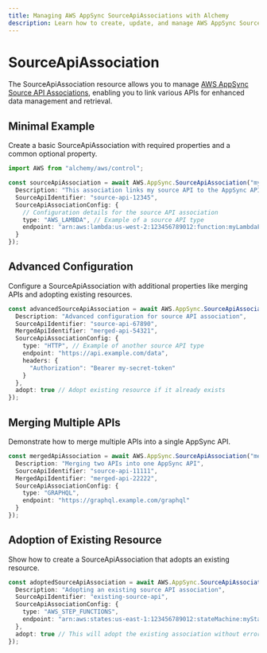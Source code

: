 ```yaml
---
title: Managing AWS AppSync SourceApiAssociations with Alchemy
description: Learn how to create, update, and manage AWS AppSync SourceApiAssociations using Alchemy Cloud Control.
---
```


# SourceApiAssociation

The SourceApiAssociation resource allows you to manage [AWS AppSync Source API Associations](https://docs.aws.amazon.com/appsync/latest/userguide/), enabling you to link various APIs for enhanced data management and retrieval.

## Minimal Example

Create a basic SourceApiAssociation with required properties and a common optional property.

```ts
import AWS from "alchemy/aws/control";

const sourceApiAssociation = await AWS.AppSync.SourceApiAssociation("mySourceApiAssociation", {
  Description: "This association links my source API to the AppSync API",
  SourceApiIdentifier: "source-api-12345",
  SourceApiAssociationConfig: {
    // Configuration details for the source API association
    type: "AWS_LAMBDA", // Example of a source API type
    endpoint: "arn:aws:lambda:us-west-2:123456789012:function:myLambdaFunction"
  }
});
```

## Advanced Configuration

Configure a SourceApiAssociation with additional properties like merging APIs and adopting existing resources.

```ts
const advancedSourceApiAssociation = await AWS.AppSync.SourceApiAssociation("advancedSourceApiAssociation", {
  Description: "Advanced configuration for source API association",
  SourceApiIdentifier: "source-api-67890",
  MergedApiIdentifier: "merged-api-54321",
  SourceApiAssociationConfig: {
    type: "HTTP", // Example of another source API type
    endpoint: "https://api.example.com/data",
    headers: {
      "Authorization": "Bearer my-secret-token"
    }
  },
  adopt: true // Adopt existing resource if it already exists
});
```

## Merging Multiple APIs

Demonstrate how to merge multiple APIs into a single AppSync API.

```ts
const mergedApiAssociation = await AWS.AppSync.SourceApiAssociation("mergedApiAssociation", {
  Description: "Merging two APIs into one AppSync API",
  SourceApiIdentifier: "source-api-11111",
  MergedApiIdentifier: "merged-api-22222",
  SourceApiAssociationConfig: {
    type: "GRAPHQL",
    endpoint: "https://graphql.example.com/graphql"
  }
});
```

## Adoption of Existing Resource

Show how to create a SourceApiAssociation that adopts an existing resource.

```ts
const adoptedSourceApiAssociation = await AWS.AppSync.SourceApiAssociation("adoptedSourceApiAssociation", {
  Description: "Adopting an existing source API association",
  SourceApiIdentifier: "existing-source-api",
  SourceApiAssociationConfig: {
    type: "AWS_STEP_FUNCTIONS",
    endpoint: "arn:aws:states:us-east-1:123456789012:stateMachine:myStateMachine"
  },
  adopt: true // This will adopt the existing association without error
});
```